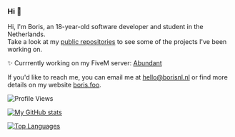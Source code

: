 ### Hi 👋

Hi, I'm Boris, an 18-year-old software developer and student in the Netherlands. <br>
Take a look at my [public repositories](https://github.com/borisnliscool?tab=repositories) to see some of the projects I've been working on.

✨ Currrently working on my FiveM server: [Abundant](https://abnt.nl)

If you'd like to reach me, you can email me at [hello@borisnl.nl](mailto:hello@borisnl.nl) or find more details on my website [boris.foo](https://boris.foo/).

![Profile Views](https://komarev.com/ghpvc/?username=borisnliscool&color=blue&style=for-the-badge&label=PROFILE+VIEWS)

[![My GitHub stats](https://github-readme-stats.vercel.app/api?username=borisnliscool&show_icons=true&theme=blueberry&count_private=true&hide_border=true)](https://github.com/anuraghazra/github-readme-stats)

[![Top Languages](https://github-readme-stats.vercel.app/api/top-langs/?username=borisnliscool&layout=compact&theme=blueberry&hide_border=true)](https://github.com/anuraghazra/github-readme-stats)
